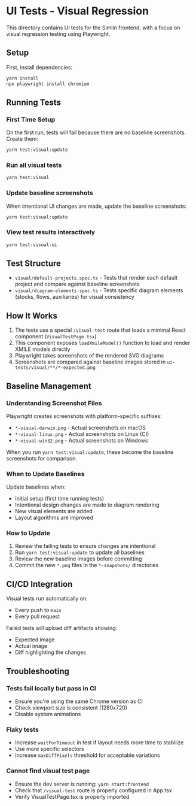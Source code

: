 # UI Tests - Visual Regression

This directory contains UI tests for the Simlin frontend, with a focus on visual regression testing using Playwright.

## Setup

First, install dependencies:
```bash
yarn install
npx playwright install chromium
```

## Running Tests

### First Time Setup
On the first run, tests will fail because there are no baseline screenshots. Create them:
```bash
yarn test:visual:update
```

### Run all visual tests
```bash
yarn test:visual
```

### Update baseline screenshots
When intentional UI changes are made, update the baseline screenshots:
```bash
yarn test:visual:update
```

### View test results interactively
```bash
yarn test:visual:ui
```

## Test Structure

- `visual/default-projects.spec.ts` - Tests that render each default project and compare against baseline screenshots
- `visual/diagram-elements.spec.ts` - Tests specific diagram elements (stocks, flows, auxiliaries) for visual consistency

## How It Works

1. The tests use a special `/visual-test` route that loads a minimal React component (`VisualTestPage.tsx`)
2. This component exposes `loadXmileModel()` function to load and render XMILE models directly
3. Playwright takes screenshots of the rendered SVG diagrams
4. Screenshots are compared against baseline images stored in `ui-tests/visual/**/*-expected.png`

## Baseline Management

### Understanding Screenshot Files

Playwright creates screenshots with platform-specific suffixes:
- `*-visual-darwin.png` - Actual screenshots on macOS
- `*-visual-linux.png` - Actual screenshots on Linux (CI)
- `*-visual-win32.png` - Actual screenshots on Windows

When you run `yarn test:visual:update`, these become the baseline screenshots for comparison.

### When to Update Baselines

Update baselines when:
- Initial setup (first time running tests)
- Intentional design changes are made to diagram rendering
- New visual elements are added
- Layout algorithms are improved

### How to Update

1. Review the failing tests to ensure changes are intentional
2. Run `yarn test:visual:update` to update all baselines
3. Review the new baseline images before committing
4. Commit the new `*.png` files in the `*-snapshots/` directories

## CI/CD Integration

Visual tests run automatically on:
- Every push to `main`
- Every pull request

Failed tests will upload diff artifacts showing:
- Expected image
- Actual image  
- Diff highlighting the changes

## Troubleshooting

### Tests fail locally but pass in CI
- Ensure you're using the same Chrome version as CI
- Check viewport size is consistent (1280x720)
- Disable system animations

### Flaky tests
- Increase `waitForTimeout` in test if layout needs more time to stabilize
- Use more specific selectors
- Increase `maxDiffPixels` threshold for acceptable variations

### Cannot find visual test page
- Ensure the dev server is running: `yarn start:frontend`
- Check that `/visual-test` route is properly configured in App.tsx
- Verify VisualTestPage.tsx is properly imported